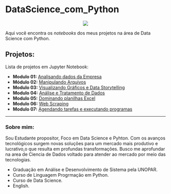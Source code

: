 # DataScience_com_Python


<p align="center">
  <img src="https://user-images.githubusercontent.com/85299449/135765824-32af174f-6ac2-402e-bf18-f3951a2f4d4f.png" >
</p>

Aqui você encontra os *notebooks* dos meus projetos na área de Data Science com Python.

## Projetos:
Lista de projetos em Jupyter Notebook:

* **Modulo 01:** [Analisando dados da Empresa](https://github.com/Adrino-de-Jesus/DataScience_com_Python/blob/main/Analisando_Dados_da_Empresa.ipynb)
* **Módulo 02:** [Manipulando Arquivos](https://github.com/Adrino-de-Jesus/DataScience_com_Python/blob/main/Manipulando_Arquivos.ipynb)
* **Modulo 03:** [Visualizando Gráficos e Data Storytelling](https://github.com/Adrino-de-Jesus/DataScience_com_Python/blob/main/Data_Storytelling_com_Python.ipynb)
* **Modulo 04:** [Análise e Tratamento de Dados]()
* **Modulo 05:** [Dominando planilhas Excel]()
* **Modulo 06:** [Web Scraping]()
* **Modulo 07:** [Agendando tarefas e executando programas]()

---

### Sobre mim:

Sou Estudante propositor, Foco em Data Science e Pyhton.
Com os avanços tecnológicos surgem novas soluções para um mercado mais produtivo e lucrativo,o que resulta em profundas transformações.
Busco me aprofundar na area de Ciencia de Dados voltado para atender ao mercado por meio das tecnologias. 

* Graduação em Análise e Desenvolvimento de Sistema pela UNOPAR.
* Curso de Linguagem Progrmação em Python.
* Curso de Data Science.
* English.
